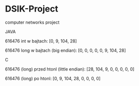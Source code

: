 # DSIK-Project
computer networks project

JAVA

616476 int w bajtach: [0, 9, 104, 28] 

616476 long w bajtach (big endian): [0, 0, 0, 0, 0, 9, 104, 28] 

C

616476 (long) przed htonl (little endian): [28, 104, 9, 0, 0, 0, 0, 0] 

616476 (long) po htonl: [0, 9, 104, 28, 0, 0, 0, 0] 
